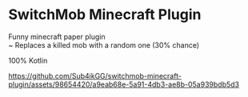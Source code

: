 # SwitchMob Minecraft Plugin
Funny minecraft paper plugin  
~ Replaces a killed mob with a random one (30% chance)  

100% Kotlin


https://github.com/Sub4ikGG/switchmob-minecraft-plugin/assets/98654420/a9eab68e-5a91-4db3-ae8b-05a939bdb5d3

